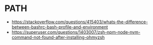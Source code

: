 # PATH

- https://stackoverflow.com/questions/415403/whats-the-difference-between-bashrc-bash-profile-and-environment
- https://superuser.com/questions/1403007/zsh-npm-node-nvm-command-not-found-after-installing-ohmyzsh

